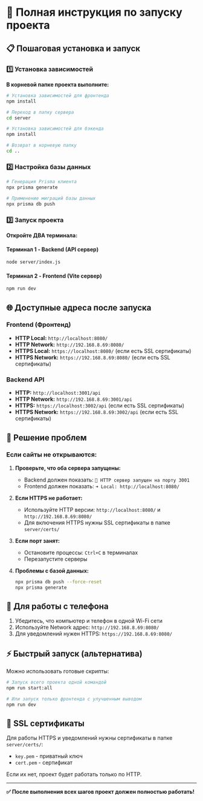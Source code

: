 # 🚀 Полная инструкция по запуску проекта

## 📋 Пошаговая установка и запуск

### 1️⃣ Установка зависимостей

**В корневой папке проекта выполните:**

```bash
# Установка зависимостей для фронтенда
npm install

# Переход в папку сервера
cd server

# Установка зависимостей для бэкенда
npm install

# Возврат в корневую папку
cd ..
```

### 2️⃣ Настройка базы данных

```bash
# Генерация Prisma клиента
npx prisma generate

# Применение миграций базы данных
npx prisma db push
```

### 3️⃣ Запуск проекта

**Откройте ДВА терминала:**

#### Терминал 1 - Backend (API сервер)
```bash
node server/index.js
```

#### Терминал 2 - Frontend (Vite сервер)
```bash
npm run dev
```

## 🌐 Доступные адреса после запуска

### Frontend (Фронтенд)
- **HTTP Local:** `http://localhost:8080/`
- **HTTP Network:** `http://192.168.8.69:8080/`
- **HTTPS Local:** `https://localhost:8080/` (если есть SSL сертификаты)
- **HTTPS Network:** `https://192.168.8.69:8080/` (если есть SSL сертификаты)

### Backend API
- **HTTP:** `http://localhost:3001/api`
- **HTTP Network:** `http://192.168.8.69:3001/api`
- **HTTPS:** `https://localhost:3002/api` (если есть SSL сертификаты)
- **HTTPS Network:** `https://192.168.8.69:3002/api` (если есть SSL сертификаты)

## 🔧 Решение проблем

### Если сайты не открываются:

1. **Проверьте, что оба сервера запущены:**
   - Backend должен показать: `🚀 HTTP сервер запущен на порту 3001`
   - Frontend должен показать: `➜ Local: http://localhost:8080/`

2. **Если HTTPS не работает:**
   - Используйте HTTP версии: `http://localhost:8080/` и `http://192.168.8.69:8080/`
   - Для включения HTTPS нужны SSL сертификаты в папке `server/certs/`

3. **Если порт занят:**
   - Остановите процессы: `Ctrl+C` в терминалах
   - Перезапустите серверы

4. **Проблемы с базой данных:**
   ```bash
   npx prisma db push --force-reset
   npx prisma generate
   ```

## 📱 Для работы с телефона

1. Убедитесь, что компьютер и телефон в одной Wi-Fi сети
2. Используйте Network адрес: `http://192.168.8.69:8080/`
3. Для уведомлений нужен HTTPS: `https://192.168.8.69:8080/`

## ⚡ Быстрый запуск (альтернатива)

Можно использовать готовые скрипты:

```bash
# Запуск всего проекта одной командой
npm run start:all

# Или запуск только фронтенда с улучшенным выводом
npm run dev
```

## 🔐 SSL сертификаты

Для работы HTTPS и уведомлений нужны сертификаты в папке `server/certs/`:
- `key.pem` - приватный ключ
- `cert.pem` - сертификат

Если их нет, проект будет работать только по HTTP.

---

**✅ После выполнения всех шагов проект должен полностью работать!**